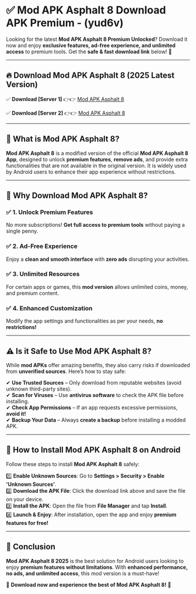 
# ✅ Mod APK Asphalt 8 Download APK Premium -  (yud6v) 

Looking for the latest **Mod APK Asphalt 8 Premium Unlocked**? Download it now and enjoy **exclusive features, ad-free experience, and unlimited access** to premium tools. Get the **safe & fast download link** below! 🚀

---

## 🔥 Download Mod APK Asphalt 8 (2025 Latest Version)

✅ **Download [Server 1]** 👉👉 [Mod APK Asphalt 8 ](https://apkcomod.com?title=Mod_APK_Asphalt_8)  

✅ **Download [Server 2]** 👉👉 [Mod APK Asphalt 8 ](https://apkcomod.com?title=Mod_APK_Asphalt_8)  


---

## 📌 What is Mod APK Asphalt 8?

**Mod APK Asphalt 8** is a modified version of the official **Mod APK Asphalt 8 App**, designed to unlock **premium features**, **remove ads**, and provide extra functionalities that are not available in the original version. It is widely used by Android users to enhance their app experience without restrictions.

---

## 🌟 Why Download Mod APK Asphalt 8?

### ✅ 1. Unlock Premium Features
No more subscriptions! **Get full access to premium tools** without paying a single penny.

### ✅ 2. Ad-Free Experience
Enjoy a **clean and smooth interface** with **zero ads** disrupting your activities.

### ✅ 3. Unlimited Resources
For certain apps or games, this **mod version** allows unlimited coins, money, and premium content.

### ✅ 4. Enhanced Customization
Modify the app settings and functionalities as per your needs, **no restrictions!**

---

## ⚠️ Is it Safe to Use Mod APK Asphalt 8?

While **mod APKs** offer amazing benefits, they also carry risks if downloaded from **unverified sources**. Here’s how to stay safe:

✔ **Use Trusted Sources** – Only download from reputable websites (avoid unknown third-party sites).  
✔ **Scan for Viruses** – Use **antivirus software** to check the APK file before installing.  
✔ **Check App Permissions** – If an app requests excessive permissions, **avoid it!**  
✔ **Backup Your Data** – Always **create a backup** before installing a modded APK.

---

## 📲 How to Install Mod APK Asphalt 8 on Android

Follow these steps to install **Mod APK Asphalt 8** safely:

1️⃣ **Enable Unknown Sources**: Go to **Settings > Security > Enable 'Unknown Sources'**.  
2️⃣ **Download the APK File**: Click the download link above and save the file on your device.  
3️⃣ **Install the APK**: Open the file from **File Manager** and tap **Install**.  
4️⃣ **Launch & Enjoy**: After installation, open the app and enjoy **premium features for free!**

---

## 🚀 Conclusion

**Mod APK Asphalt 8 2025** is the best solution for Android users looking to enjoy **premium features without limitations**. With **enhanced performance, no ads, and unlimited access**, this mod version is a must-have!

🔻 **Download now and experience the best of Mod APK Asphalt 8!** 🔻

